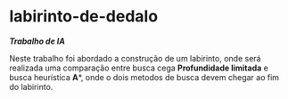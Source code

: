 # labirinto-de-dedalo

***Trabalho de IA***

Neste trabalho foi abordado a construção de um labirinto, onde será realizada uma comparação entre busca cega **Profundidade limitada** e busca heurística **A***, onde o dois metodos de busca devem chegar ao fim do labirinto.
